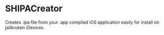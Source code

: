 SHIPACreator
============

Creates .ipa file from your .app compiled iOS application easily for install on jailbroken iDevices.
